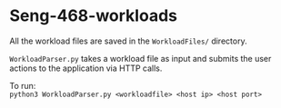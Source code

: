 # Seng-468-workloads

All the workload files are saved in the `WorkloadFiles/` directory.

`WorkloadParser.py` takes a workload file as input and submits the user actions to the application via HTTP calls.

To run:  
`python3 WorkloadParser.py <workloadfile> <host ip> <host port>`
